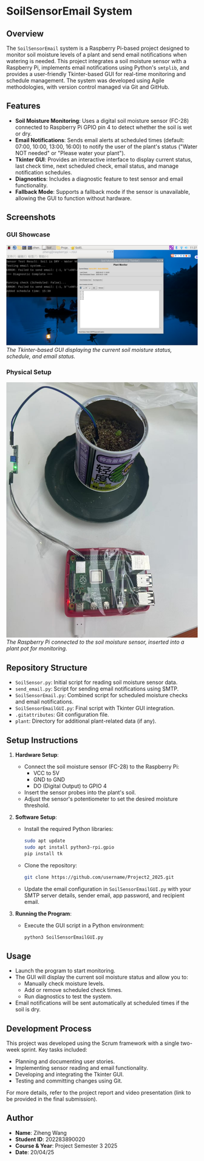 # SoilSensorEmail System

## Overview

The `SoilSensorEmail` system is a Raspberry Pi-based project designed to monitor soil moisture levels of a plant and send email notifications when watering is needed. This project integrates a soil moisture sensor with a Raspberry Pi, implements email notifications using Python's `smtplib`, and provides a user-friendly Tkinter-based GUI for real-time monitoring and schedule management. The system was developed using Agile methodologies, with version control managed via Git and GitHub.

## Features

- **Soil Moisture Monitoring**: Uses a digital soil moisture sensor (FC-28) connected to Raspberry Pi GPIO pin 4 to detect whether the soil is wet or dry.
- **Email Notifications**: Sends email alerts at scheduled times (default: 07:00, 10:00, 13:00, 16:00) to notify the user of the plant's status ("Water NOT needed" or "Please water your plant").
- **Tkinter GUI**: Provides an interactive interface to display current status, last check time, next scheduled check, email status, and manage notification schedules.
- **Diagnostics**: Includes a diagnostic feature to test sensor and email functionality.
- **Fallback Mode**: Supports a fallback mode if the sensor is unavailable, allowing the GUI to function without hardware.

## Screenshots

### GUI Showcase

![SoilSensorEmail GUI](https://github.com/Nickory/Project2_2025/blob/main/image.png)
*The Tkinter-based GUI displaying the current soil moisture status, schedule, and email status.*

### Physical Setup

![Physical Setup](https://github.com/Nickory/Project2_2025/blob/main/setup.png)
*The Raspberry Pi connected to the soil moisture sensor, inserted into a plant pot for monitoring.*

## Repository Structure

- `SoilSensor.py`: Initial script for reading soil moisture sensor data.
- `send_email.py`: Script for sending email notifications using SMTP.
- `SoilSensorEmail.py`: Combined script for scheduled moisture checks and email notifications.
- `SoilSensorEmailGUI.py`: Final script with Tkinter GUI integration.
- `.gitattributes`: Git configuration file.
- `plant`: Directory for additional plant-related data (if any).

## Setup Instructions

1. **Hardware Setup**:
   - Connect the soil moisture sensor (FC-28) to the Raspberry Pi:
     - VCC to 5V
     - GND to GND
     - DO (Digital Output) to GPIO 4
   - Insert the sensor probes into the plant's soil.
   - Adjust the sensor's potentiometer to set the desired moisture threshold.

2. **Software Setup**:
   - Install the required Python libraries:
     ```bash
     sudo apt update
     sudo apt install python3-rpi.gpio
     pip install tk
     ```
   - Clone the repository:
     ```bash
     git clone https://github.com/username/Project2_2025.git
     ```
   - Update the email configuration in `SoilSensorEmailGUI.py` with your SMTP server details, sender email, app password, and recipient email.

3. **Running the Program**:
   - Execute the GUI script in a Python environment:
     ```bash
     python3 SoilSensorEmailGUI.py
     ```

## Usage

- Launch the program to start monitoring.
- The GUI will display the current soil moisture status and allow you to:
  - Manually check moisture levels.
  - Add or remove scheduled check times.
  - Run diagnostics to test the system.
- Email notifications will be sent automatically at scheduled times if the soil is dry.

## Development Process

This project was developed using the Scrum framework with a single two-week sprint. Key tasks included:
- Planning and documenting user stories.
- Implementing sensor reading and email functionality.
- Developing and integrating the Tkinter GUI.
- Testing and committing changes using Git.

For more details, refer to the project report and video presentation (link to be provided in the final submission).

## Author

- **Name**: Ziheng Wang
- **Student ID**: 202283890020
- **Course & Year**: Project Semester 3 2025
- **Date**: 20/04/25

